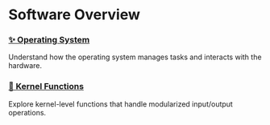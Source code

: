 # Software Overview

<div class="grid cards">

  <div class="card">
    <h3><a href="software/operating-system/">✨ Operating System</a></h3>
    <p>Understand how the operating system manages tasks and interacts with the hardware.</p>
  </div>

  <div class="card">
    <h3><a href="software/kernel-functions/">🔧 Kernel Functions</a></h3>
    <p>Explore kernel-level functions that handle modularized input/output operations.</p>
  </div>

</div>